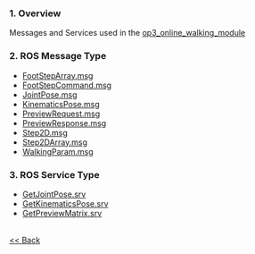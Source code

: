 ### 1. Overview
Messages and Services used in the [op3_online_walking_module]  

### 2. ROS Message Type
* [FootStepArray.msg]
* [FootStepCommand.msg]
* [JointPose.msg]
* [KinematicsPose.msg]
* [PreviewRequest.msg]
* [PreviewResponse.msg]
* [Step2D.msg]
* [Step2DArray.msg]
* [WalkingParam.msg]

### 3. ROS Service Type  
* [GetJointPose.srv]
* [GetKinematicsPose.srv]
* [GetPreviewMatrix.srv]

<br>[&lt;&lt; Back]

[op3_online_walking_module]:[op3_online_walking_module.md]
[FootStepArray.msg]:/docs/en/popup/op3_FootStepArray.msg/  
[FootStepCommand.msg]:/docs/en/popup/op3_FootStepCommand.msg/
[JointPose.msg]:/docs/en/popup/op3_JointPose.msg/  
[KinematicsPose.msg]:/docs/en/popup/op3_KinematicsPose.msg/
[PreviewRequest.msg]:/docs/en/popup/op3_PreviewRequest.msg/
[PreviewResponse.msg]:/docs/en/popup/op3_PreviewResponse.msg/
[Step2D.msg]:/docs/en/popup/op3_Step2D.msg/
[Step2DArray.msg]:/docs/en/popup/op3_Step2DArray.msg/
[WalkingParam.msg]:/docs/en/popup/op3_online_WalkingParam.msg/  

[GetJointPose.srv]:/docs/en/popup/op3_GetJointPose.srv/
[GetKinematicsPose.srv]:/docs/en/popup/op3_GetKinematicsPose.srv/
[GetPreviewMatrix.srv]:/docs/en/popup/op3_GetPreviewMatrix.srv/

[&lt;&lt; Back]:[ROBOTIS-OP3-msgs.md]
